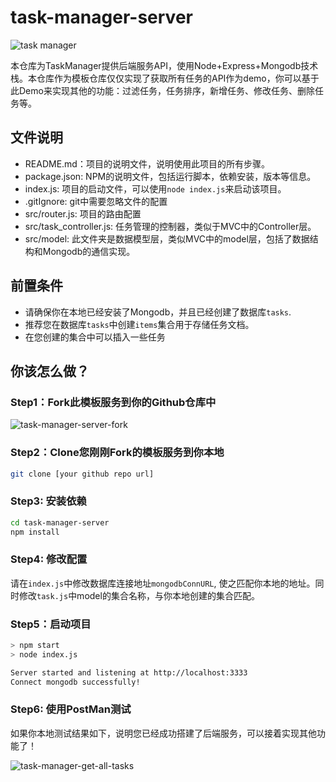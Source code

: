 # task-manager-server

![task manager](https://icon.qiantucdn.com/20200617/16e0d6708bdbc64f4f7e9c6929928de72)

本仓库为TaskManager提供后端服务API，使用Node+Express+Mongodb技术栈。本仓库作为模板仓库仅仅实现了获取所有任务的API作为demo，你可以基于此Demo来实现其他的功能：过滤任务，任务排序，新增任务、修改任务、删除任务等。

## 文件说明

* README.md：项目的说明文件，说明使用此项目的所有步骤。
* package.json: NPM的说明文件，包括运行脚本，依赖安装，版本等信息。
* index.js: 项目的启动文件，可以使用`node index.js`来启动该项目。
* .gitIgnore: git中需要忽略文件的配置
* src/router.js: 项目的路由配置
* src/task_controller.js: 任务管理的控制器，类似于MVC中的Controller层。
* src/model: 此文件夹是数据模型层，类似MVC中的model层，包括了数据结构和Mongodb的通信实现。

## 前置条件

* 请确保你在本地已经安装了Mongodb，并且已经创建了数据库`tasks`.
* 推荐您在数据库`tasks`中创建`items`集合用于存储任务文档。
* 在您创建的集合中可以插入一些任务

## 你该怎么做？

### Step1：Fork此模板服务到你的Github仓库中

![task-manager-server-fork](https://tva1.sinaimg.cn/large/007S8ZIlly1gifkkl6k6lj325y09w410.jpg)

### Step2：Clone您刚刚Fork的模板服务到你本地

```bash
git clone [your github repo url]
```

### Step3: 安装依赖

```bash
cd task-manager-server
npm install
```

### Step4: 修改配置

请在`index.js`中修改数据库连接地址`mongodbConnURL`, 使之匹配你本地的地址。同时修改`task.js`中model的集合名称，与你本地创建的集合匹配。

### Step5：启动项目

```bash
> npm start
> node index.js

Server started and listening at http://localhost:3333
Connect mongodb successfully!
```

### Step6: 使用PostMan测试

如果你本地测试结果如下，说明您已经成功搭建了后端服务，可以接着实现其他功能了！

![task-manager-get-all-tasks](https://tva1.sinaimg.cn/large/007S8ZIlly1gifkrf0mvfj315i0u00yr.jpg)
